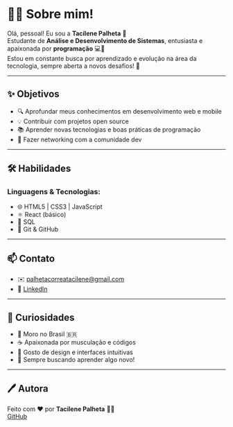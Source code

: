 # 👩‍💻 Sobre mim!

Olá, pessoal! Eu sou a **Tacilene Palheta** 🌟  
Estudante de **Análise e Desenvolvimento de Sistemas**, entusiasta e apaixonada por **programação** 💻🚀  
Estou em constante busca por aprendizado e evolução na área da tecnologia, sempre aberta a novos desafios! 🎯

---
## ✨ Objetivos

- 🔍 Aprofundar meus conhecimentos em desenvolvimento web e mobile
- 💡 Contribuir com projetos open source
- 📚 Aprender novas tecnologias e boas práticas de programação
- 🤝 Fazer networking com a comunidade dev

---
## 🛠️ Habilidades

### Linguagens & Tecnologias:
- 🌐 HTML5 | CSS3 | JavaScript
- ⚛️ React (básico)
- 💾 SQL
- 🔧 Git & GitHub

---
## 📫 Contato

- ✉️ palhetacorreatacilene@gmail.com  
- 💼 [LinkedIn](https://www.linkedin.com/in/tacilene-palheta/)  

---

## 🌱 Curiosidades

- 📍 Moro no Brasil 🇧🇷  
- ☕ Apaixonada por musculação e códigos  
- 🎨 Gosto de design e interfaces intuitivas  
- 🧠 Sempre buscando aprender algo novo!

---
## 🖊️ Autora

Feito com ❤️ por **Tacilene Palheta** 👩‍💻  
[GitHub](https://github.com/Tacilene)